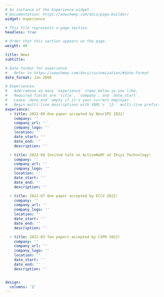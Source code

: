 ```yaml
---
# An instance of the Experience widget.
# Documentation: https://wowchemy.com/docs/page-builder/
widget: experience

# This file represents a page section.
headless: true

# Order that this section appears on the page.
weight: 40

title: News
subtitle:

# Date format for experience
#   Refer to https://wowchemy.com/docs/customization/#date-format
date_format: Jan 2006

# Experiences.
#   Add/remove as many `experience` items below as you like.
#   Required fields are `title`, `company`, and `date_start`.
#   Leave `date_end` empty if it's your current employer.
#   Begin multi-line descriptions with YAML's `|2-` multi-line prefix.
experience:
  - title: 2022-09 One paper accepted by NeurIPS 2022!
    company: ''
    company_url: ''
    company_logo: ''
    location: ''
    date_start: ''
    date_end: ''
    description: ''

  - title: 2022-09 Invited talk on ActiveNeRF at Zhiyi Technology!
    company: ''
    company_url: ''
    company_logo: ''
    location: ''
    date_start: ''
    date_end: ''
    description: ''

  - title: 2022-07 One paper accepted by ECCV 2022!
    company: ''
    company_url: ''
    company_logo: ''
    location: ''
    date_start: ''
    date_end: ''
    description: ''

  - title: 2022-03 Two papers accepted by CVPR 2022!
    company: ''
    company_url: ''
    company_logo: ''
    location: ''
    date_start: ''
    date_end: ''
    description: ''


design:
  columns: '2'
---
```

